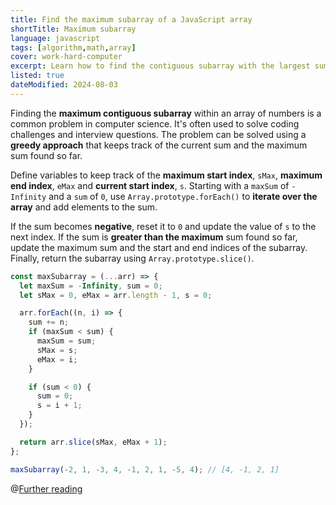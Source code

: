 ```yaml
---
title: Find the maximum subarray of a JavaScript array
shortTitle: Maximum subarray
language: javascript
tags: [algorithm,math,array]
cover: work-hard-computer
excerpt: Learn how to find the contiguous subarray with the largest sum within an array of numbers in JavaScript.
listed: true
dateModified: 2024-08-03
---
```


Finding the **maximum contiguous subarray** within an array of numbers is a common problem in computer science. It's often used to solve coding challenges and interview questions. The problem can be solved using a **greedy approach** that keeps track of the current sum and the maximum sum found so far.

Define variables to keep track of the **maximum start index**, `sMax`, **maximum end index**, `eMax` and **current start index**, `s`. Starting with a `maxSum` of `-Infinity` and a `sum` of `0`, use `Array.prototype.forEach()` to **iterate over the array** and add elements to the sum.

If the sum becomes **negative**, reset it to `0` and update the value of `s` to the next index. If the sum is **greater than the maximum** sum found so far, update the maximum sum and the start and end indices of the subarray. Finally, return the subarray using `Array.prototype.slice()`.

```js
const maxSubarray = (...arr) => {
  let maxSum = -Infinity, sum = 0;
  let sMax = 0, eMax = arr.length - 1, s = 0;

  arr.forEach((n, i) => {
    sum += n;
    if (maxSum < sum) {
      maxSum = sum;
      sMax = s;
      eMax = i;
    }

    if (sum < 0) {
      sum = 0;
      s = i + 1;
    }
  });

  return arr.slice(sMax, eMax + 1);
};

maxSubarray(-2, 1, -3, 4, -1, 2, 1, -5, 4); // [4, -1, 2, 1]
```

@[Further reading](/js/s/best-time-to-buy-and-sell-stock)
